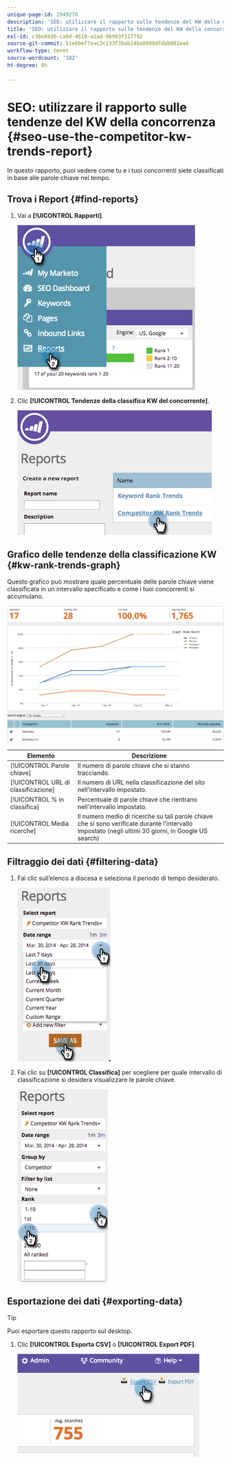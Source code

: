 ```yaml
---
unique-page-id: 2949270
description: 'SEO: utilizzare il rapporto sulle tendenze del KW della concorrenza - Documentazione di Marketo - Documentazione del prodotto'
title: 'SEO: utilizzare il rapporto sulle tendenze del KW della concorrenza'
exl-id: c36e84d0-ca8d-4618-a1ad-9b903f317792
source-git-commit: 51ebbef7eac3c133f3bab14ba8899dfdab081ea6
workflow-type: tm+mt
source-wordcount: '182'
ht-degree: 0%

---
```


# SEO: utilizzare il rapporto sulle tendenze del KW della concorrenza {#seo-use-the-competitor-kw-trends-report}

In questo rapporto, puoi vedere come tu e i tuoi concorrenti siete classificati in base alle parole chiave nel tempo.

## Trova i Report {#find-reports}

1. Vai a **[!UICONTROL Rapporti]**.

   ![](assets/image2014-9-18-14-3a6-3a18.png)

1. Clic **[!UICONTROL Tendenze della classifica KW del concorrente]**.

   ![](assets/image2014-9-18-14-3a6-3a37.png)

## Grafico delle tendenze della classificazione KW {#kw-rank-trends-graph}

Questo grafico può mostrare quale percentuale delle parole chiave viene classificata in un intervallo specificato e come i tuoi concorrenti si accumulano.

![](assets/image2014-9-18-14-3a7-3a1.png)

| Elemento | Descrizione |
|---|---|
| [!UICONTROL Parole chiave] | Il numero di parole chiave che si stanno tracciando. |
| [!UICONTROL URL di classificazione] | Il numero di URL nella classificazione del sito nell’intervallo impostato. |
| [!UICONTROL % in classifica] | Percentuale di parole chiave che rientrano nell&#39;intervallo impostato. |
| [!UICONTROL Media ricerche] | Il numero medio di ricerche su tali parole chiave che si sono verificate durante l&#39;intervallo impostato (negli ultimi 30 giorni, in Google US search) |

## Filtraggio dei dati {#filtering-data}

1. Fai clic sull’elenco a discesa e seleziona il periodo di tempo desiderato.

   ![](assets/image2014-9-18-14-3a7-3a17.png)

1. Fai clic su **[!UICONTROL Classifica]** per scegliere per quale intervallo di classificazione si desidera visualizzare le parole chiave.

   ![](assets/image2014-9-18-14-3a8-3a26.png)

## Esportazione dei dati {#exporting-data}

>[!TIP]
>
>Puoi esportare questo rapporto sul desktop.

1. Clic **[!UICONTROL Esporta CSV]** o **[!UICONTROL Export PDF]**.

   ![](assets/image2014-9-18-14-3a9-3a49.png)
